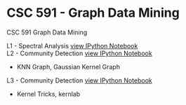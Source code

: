 CSC 591 - Graph Data Mining
===========================

CSC 591 Graph Data Mining

L1 - Spectral Analysis [view IPython Notebook](http://nbviewer.ipython.org/urls/raw.github.com/sagarjauhari/graph_mining/master/L1.ipynb)  
L2 - Community Detection [view IPython Notebook](http://nbviewer.ipython.org/urls/raw.github.com/sagarjauhari/graph_mining/master/Graph%2520Data%2520Mining%2520-%2520L2.ipynb)
- KNN Graph, Gaussian Kernel Graph

L3 - Community Detection [view IPython Notebook](http://nbviewer.ipython.org/urls/raw.github.com/sagarjauhari/graph_mining/master/Graph%2520Data%2520Mining%2520-%2520L3.ipynb)
- Kernel Tricks, kernlab

